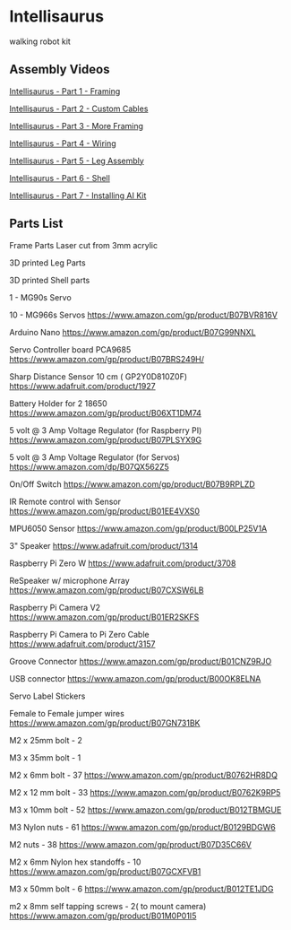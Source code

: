# Intellisaurus
walking robot kit

## Assembly Videos

[Intellisaurus - Part 1 - Framing](https://www.youtube.com/watch?v=A2P9gOie0s8)

[Intellisaurus - Part 2 - Custom Cables](https://www.youtube.com/watch?v=bgMKRhBEzlM&t=16s)

[Intellisaurus - Part 3 - More Framing](https://www.youtube.com/watch?v=AXAqG9Cf0UA&t=1474s)

[Intellisaurus - Part 4 - Wiring](https://www.youtube.com/watch?v=rhYsjQ5Yf_Y)

[Intellisaurus - Part 5 - Leg Assembly](https://www.youtube.com/watch?v=X2EEQunwOJA)

[Intellisaurus - Part 6 - Shell](https://www.youtube.com/watch?v=MMXVz9HQz3Y)

[Intellisaurus - Part 7 - Installing AI Kit](https://www.youtube.com/watch?v=gh2QlOyxaBA)



## Parts List
Frame Parts Laser cut from 3mm acrylic

3D printed Leg Parts

3D printed Shell parts

1 - MG90s Servo

10 - MG966s Servos https://www.amazon.com/gp/product/B07BVR816V

Arduino Nano https://www.amazon.com/gp/product/B07G99NNXL

Servo Controller board PCA9685 https://www.amazon.com/gp/product/B07BRS249H/

Sharp Distance Sensor 10 cm ( GP2Y0D810Z0F) https://www.adafruit.com/product/1927

Battery Holder for 2 18650 https://www.amazon.com/gp/product/B06XT1DM74

5 volt @ 3 Amp Voltage Regulator (for Raspberry PI) https://www.amazon.com/gp/product/B07PLSYX9G

5 volt @ 3 Amp Voltage Regulator (for Servos) https://www.amazon.com/dp/B07QX562Z5

On/Off Switch https://www.amazon.com/gp/product/B07B9RPLZD

IR Remote control with Sensor https://www.amazon.com/gp/product/B01EE4VXS0

MPU6050 Sensor https://www.amazon.com/gp/product/B00LP25V1A

3" Speaker https://www.adafruit.com/product/1314

Raspberry Pi Zero W https://www.adafruit.com/product/3708

ReSpeaker w/ microphone Array https://www.amazon.com/gp/product/B07CXSW6LB

Raspberry Pi Camera V2 https://www.amazon.com/gp/product/B01ER2SKFS

Raspberry Pi Camera to Pi Zero Cable https://www.adafruit.com/product/3157

Groove Connector https://www.amazon.com/gp/product/B01CNZ9RJO

USB connector https://www.amazon.com/gp/product/B00OK8ELNA

Servo Label Stickers

Female to Female jumper wires https://www.amazon.com/gp/product/B07GN731BK

M2 x 25mm bolt - 2

M3 x 35mm bolt  - 1

M2 x 6mm bolt - 37 https://www.amazon.com/gp/product/B0762HR8DQ

M2 x 12 mm bolt - 33 https://www.amazon.com/gp/product/B0762K9RP5

M3 x 10mm bolt - 52 https://www.amazon.com/gp/product/B012TBMGUE

M3 Nylon nuts - 61 https://www.amazon.com/gp/product/B0129BDGW6

M2 nuts - 38 https://www.amazon.com/gp/product/B07D35C66V

M2 x 6mm Nylon hex standoffs - 10 https://www.amazon.com/gp/product/B07GCXFVB1

M3 x 50mm bolt - 6 https://www.amazon.com/gp/product/B012TE1JDG

m2 x 8mm self tapping screws - 2( to mount camera) https://www.amazon.com/gp/product/B01M0P01I5


